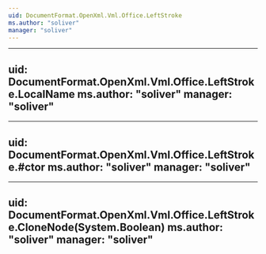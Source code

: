 ```yaml
---
uid: DocumentFormat.OpenXml.Vml.Office.LeftStroke
ms.author: "soliver"
manager: "soliver"
---
```


---
uid: DocumentFormat.OpenXml.Vml.Office.LeftStroke.LocalName
ms.author: "soliver"
manager: "soliver"
---

---
uid: DocumentFormat.OpenXml.Vml.Office.LeftStroke.#ctor
ms.author: "soliver"
manager: "soliver"
---

---
uid: DocumentFormat.OpenXml.Vml.Office.LeftStroke.CloneNode(System.Boolean)
ms.author: "soliver"
manager: "soliver"
---
